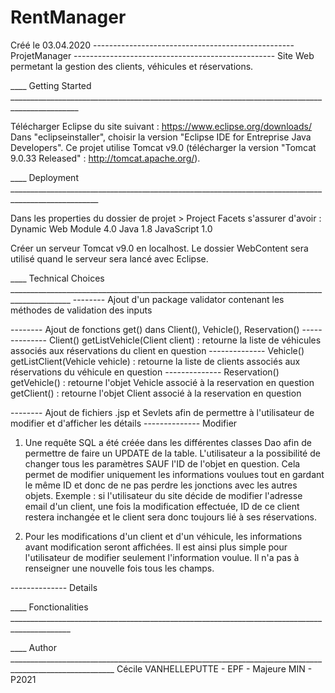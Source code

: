 # RentManager

Créé le 03.04.2020 
-------------------------------------------------- ProjetManager --------------------------------------------------
Site Web permetant la gestion des clients, véhicules et réservations. 

____ Getting Started _______________________________________________________________________________________________

Télécharger Eclipse du site suivant : https://www.eclipse.org/downloads/
Dans "eclipseinstaller", choisir la version "Eclipse IDE for Entreprise Java Developers".
Ce projet utilise Tomcat v9.0 (télécharger la version "Tomcat 9.0.33 Released" : http://tomcat.apache.org/). 


____ Deployment ____________________________________________________________________________________________________

Dans les properties du dossier de projet > Project Facets s'assurer d'avoir :
	Dynamic Web Module 4.0
	Java 1.8
	JavaScript 1.0

Créer un serveur Tomcat v9.0 en localhost. 
Le dossier WebContent sera utilisé quand le serveur sera lancé avec Eclipse.

____ Technical Choices _____________________________________________________________________________________________
-------- Ajout d'un package validator contenant les méthodes de validation des inputs

-------- Ajout de fonctions get() dans Client(), Vehicle(), Reservation()
-------------- Client()
getListVehicle(Client client) : retourne la liste de véhicules associés aux réservations du client en question
-------------- Vehicle()
getListClient(Vehicle vehicle) : retourne la liste de clients associés aux réservations du véhicule en question
-------------- Reservation()
getVehicle() : retourne l'objet Vehicle associé à la reservation en question
getClient() : retourne l'objet Client associé à la reservation en question 

-------- Ajout de fichiers .jsp et Sevlets afin de permettre à l'utilisateur de modifier et d'afficher les détails
-------------- Modifier

1) Une requête SQL a été créée dans les différentes classes Dao afin de permettre de faire un UPDATE de la table. 
L'utilisateur a la possibilité de changer tous les paramètres SAUF l'ID de l'objet en question. Cela permet de 
modifier uniquement les informations voulues tout en gardant le même ID et donc de ne pas perdre les 
jonctions avec les autres objets.
Exemple : si l'utilisateur du site décide de modifier l'adresse email d'un client, une fois la modification effectuée, 
ID de ce client restera inchangée et le client sera donc toujours lié à ses réservations. 

2) Pour les modifications d'un client et d'un véhicule, les informations avant modification seront affichées. 
Il est ainsi plus simple pour l'utilisateur de modifier seulement l'information voulue. Il n'a pas à renseigner 
une nouvelle fois tous les champs.

-------------- Details

____ Fonctionalities _____________________________________________________________________________________________


____ Author ________________________________________________________________________________________________________
Cécile VANHELLEPUTTE - EPF - Majeure MIN - P2021
